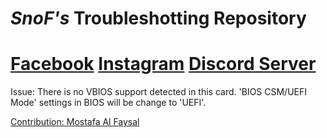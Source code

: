 # **_SnoF's_ Troubleshotting Repository**
# **[Facebook](https://www.facebook.com/snof69)   [Instagram](https://www.instagram.com/snof.gg)   [Discord Server](https://discord.gg/EUATtbzP)**


Issue: There is no VBIOS support detected in this card. 'BIOS CSM/UEFI Mode' settings in BIOS will be change to 'UEFI'.



[Contribution: Mostafa Al Faysal](CONTRIBUTING.md)

